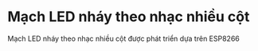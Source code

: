 # Mạch LED nháy theo nhạc nhiều cột
Mạch LED nháy theo nhạc nhiều cột được phát triển dựa trên ESP8266
